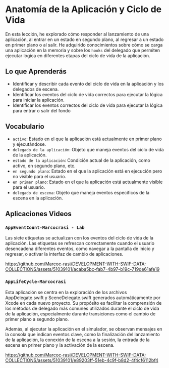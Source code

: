 # Anatomía de la Aplicación y Ciclo de Vida

En esta lección, he explorado cómo responder al lanzamiento de una aplicación, al entrar en un estado en segundo plano, al regresar a un estado en primer plano o al salir. He adquirido conocimientos sobre cómo se carga una aplicación en la memoria y sobre los `hooks` del delegado que permiten ejecutar lógica en diferentes etapas del ciclo de vida de la aplicación.

## Lo que Aprenderás

- Identificar y describir cada evento del ciclo de vida en la aplicación y los delegados de escena.
- Identificar los eventos del ciclo de vida correctos para ejecutar la lógica para iniciar la aplicación.
- Identificar los eventos correctos del ciclo de vida para ejecutar la lógica para entrar o salir del fondo

## Vocabulario
- `activo`: Estado en el que la aplicación está actualmente en primer plano y ejecutándose.
- `delegado de la aplicación`: Objeto que maneja eventos del ciclo de vida de la aplicación.
- `estado de la aplicación`: Condición actual de la aplicación, como activo, en segundo plano, etc.
- `en segundo plano`: Estado en el que la aplicación está en ejecución pero no visible para el usuario.
- `en primer plano`: Estado en el que la aplicación está actualmente visible para el usuario.
- `delegado de escena`: Objeto que maneja eventos específicos de la escena en la aplicación.

## Aplicaciones Videos

### `AppEventCount-Marcocrasi - Lab`

Las siete etiquetas se actualizan con los eventos del ciclo de vida de la aplicación. Las etiquetas se refrescan correctamente cuando el usuario desencadena diferentes eventos, como navegar a la pantalla de inicio y regresar, o activar la interfaz de cambio de aplicaciones.

https://github.com/Marcoc-rasi/DEVELOPMENT-WITH-SWIF-DATA-COLLECTIONS/assets/51039101/acaba5bc-fab7-4b97-b19c-719de61afe19


### `AppLifeCycle-Marcocrasi`

Esta aplicación se centra en la exploración de los archivos AppDelegate.swift y SceneDelegate.swift generados automáticamente por Xcode en cada nuevo proyecto. Su propósito es facilitar la comprensión de los métodos de delegado más comunes utilizados durante el ciclo de vida de la aplicación, especialmente durante transiciones como el cambio de primer plano a segundo plano.

Además, al ejecutar la aplicación en el simulador, se observan mensajes en la consola que indican eventos clave, como la finalización del lanzamiento de la aplicación, la conexión de la escena a la sesión, la entrada de la escena en primer plano y la activación de la escena.

https://github.com/Marcoc-rasi/DEVELOPMENT-WITH-SWIF-DATA-COLLECTIONS/assets/51039101/e89203ff-51eb-4c9f-b8d2-4f4cf6112bf4


